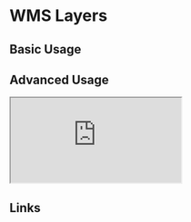 # WMS Layers

## Basic Usage


## Advanced Usage

<iframe
  id="iframe--core-maplibremap--style-change-config"
  title="Style Change Config"
  src="https://mapcomponents.github.io/react-map-components-maplibre/iframe.html?viewMode=story&amp;id=mapcomponents-mlwmslayer--example-config"
  allowfullscreen=""
  loading="lazy"
  style={{ width: "100%", height: "500px", border: "0px none" }}
></iframe>

## Links